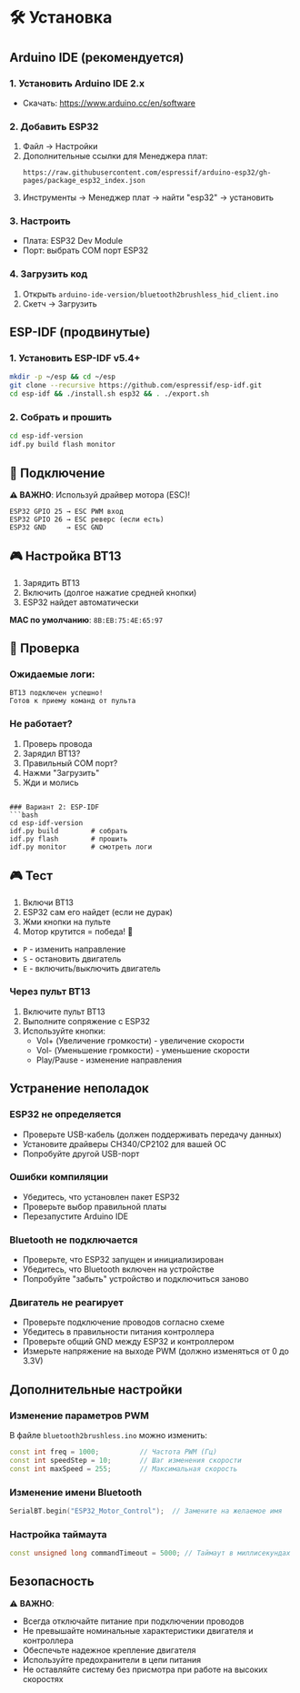 # 🛠️ Установка

## Arduino IDE (рекомендуется)

### 1. Установить Arduino IDE 2.x
- Скачать: https://www.arduino.cc/en/software

### 2. Добавить ESP32
1. Файл → Настройки
2. Дополнительные ссылки для Менеджера плат:
   ```
   https://raw.githubusercontent.com/espressif/arduino-esp32/gh-pages/package_esp32_index.json
   ```
3. Инструменты → Менеджер плат → найти "esp32" → установить

### 3. Настроить
- Плата: ESP32 Dev Module
- Порт: выбрать COM порт ESP32

### 4. Загрузить код
1. Открыть `arduino-ide-version/bluetooth2brushless_hid_client.ino`
2. Скетч → Загрузить

## ESP-IDF (продвинутые)

### 1. Установить ESP-IDF v5.4+
```bash
mkdir -p ~/esp && cd ~/esp
git clone --recursive https://github.com/espressif/esp-idf.git
cd esp-idf && ./install.sh esp32 && . ./export.sh
```

### 2. Собрать и прошить
```bash
cd esp-idf-version
idf.py build flash monitor
```

## 🔌 Подключение

**⚠️ ВАЖНО**: Используй драйвер мотора (ESC)!

```
ESP32 GPIO 25 → ESC PWM вход
ESP32 GPIO 26 → ESC реверс (если есть)
ESP32 GND     → ESC GND
```

## 🎮 Настройка BT13

1. Зарядить BT13
2. Включить (долгое нажатие средней кнопки)
3. ESP32 найдет автоматически

**MAC по умолчанию**: `8B:EB:75:4E:65:97`

## 🧪 Проверка

### Ожидаемые логи:
```
BT13 подключен успешно!
Готов к приему команд от пульта
```

### Не работает?
1. Проверь провода
2. Зарядил BT13?
3. Правильный COM порт?
4. Нажми "Загрузить"
5. Жди и молись
```

### Вариант 2: ESP-IDF
```bash
cd esp-idf-version
idf.py build        # собрать
idf.py flash        # прошить
idf.py monitor      # смотреть логи
```

## 🎮 Тест

1. Включи BT13
2. ESP32 сам его найдет (если не дурак)
3. Жми кнопки на пульте
4. Мотор крутится = победа! 🎉  
- `P` - изменить направление
- `S` - остановить двигатель
- `E` - включить/выключить двигатель

### Через пульт BT13
1. Включите пульт BT13
2. Выполните сопряжение с ESP32
3. Используйте кнопки:
   - Vol+ (Увеличение громкости) - увеличение скорости
   - Vol- (Уменьшение громкости) - уменьшение скорости
   - Play/Pause - изменение направления

## Устранение неполадок

### ESP32 не определяется
- Проверьте USB-кабель (должен поддерживать передачу данных)
- Установите драйверы CH340/CP2102 для вашей ОС
- Попробуйте другой USB-порт

### Ошибки компиляции
- Убедитесь, что установлен пакет ESP32
- Проверьте выбор правильной платы
- Перезапустите Arduino IDE

### Bluetooth не подключается
- Проверьте, что ESP32 запущен и инициализирован
- Убедитесь, что Bluetooth включен на устройстве
- Попробуйте "забыть" устройство и подключиться заново

### Двигатель не реагирует
- Проверьте подключение проводов согласно схеме
- Убедитесь в правильности питания контроллера
- Проверьте общий GND между ESP32 и контроллером
- Измерьте напряжение на выходе PWM (должно изменяться от 0 до 3.3V)

## Дополнительные настройки

### Изменение параметров PWM
В файле `bluetooth2brushless.ino` можно изменить:
```cpp
const int freq = 1000;          // Частота PWM (Гц)
const int speedStep = 10;       // Шаг изменения скорости
const int maxSpeed = 255;       // Максимальная скорость
```

### Изменение имени Bluetooth
```cpp
SerialBT.begin("ESP32_Motor_Control");  // Замените на желаемое имя
```

### Настройка таймаута
```cpp
const unsigned long commandTimeout = 5000; // Таймаут в миллисекундах
```

## Безопасность

⚠️ **ВАЖНО**: 
- Всегда отключайте питание при подключении проводов
- Не превышайте номинальные характеристики двигателя и контроллера
- Обеспечьте надежное крепление двигателя
- Используйте предохранители в цепи питания
- Не оставляйте систему без присмотра при работе на высоких скоростях
